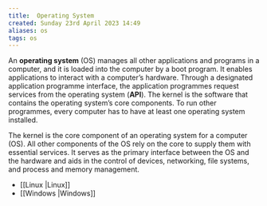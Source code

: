 ```yaml
---
title:  Operating System
created: Sunday 23rd April 2023 14:49
aliases: os
tags: os
---
```

An **operating system** (OS) manages all other applications and programs in a computer, and it is loaded into the computer by a boot program. It enables applications to interact with a computer’s hardware. Through a designated application programme interface, the application programmes request services from the operating system (**API**). The kernel is the software that contains the operating system’s core components. To run other programmes, every computer has to have at least one operating system installed.

The kernel is the core component of an operating system for a computer (OS). All other components of the OS rely on the core to supply them with essential services. It serves as the primary interface between the OS and the hardware and aids in the control of devices, networking, file systems, and process and memory management.

- [[Linux |Linux]]
- [[Windows |Windows]]

